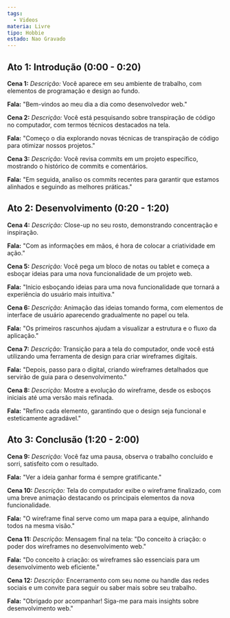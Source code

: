 ```yaml
---
tags:
  - Videos
materia: Livre
tipo: Hobbie
estado: Nao Gravado
---
```

## Ato 1: Introdução (0:00 - 0:20)

**Cena 1:**
*Descrição:* Você aparece em seu ambiente de trabalho, com elementos de programação e design ao fundo.

**Fala:** "Bem-vindos ao meu dia a dia como desenvolvedor web."

**Cena 2:**
*Descrição:* Você está pesquisando sobre transpiração de código no computador, com termos técnicos destacados na tela.

**Fala:** "Começo o dia explorando novas técnicas de transpiração de código para otimizar nossos projetos."

**Cena 3:**
*Descrição:* Você revisa commits em um projeto específico, mostrando o histórico de commits e comentários.

**Fala:** "Em seguida, analiso os commits recentes para garantir que estamos alinhados e seguindo as melhores práticas."

## Ato 2: Desenvolvimento (0:20 - 1:20)

**Cena 4:**
*Descrição:* Close-up no seu rosto, demonstrando concentração e inspiração.

**Fala:** "Com as informações em mãos, é hora de colocar a criatividade em ação."

**Cena 5:**
*Descrição:* Você pega um bloco de notas ou tablet e começa a esboçar ideias para uma nova funcionalidade de um projeto web.

**Fala:** "Inicio esboçando ideias para uma nova funcionalidade que tornará a experiência do usuário mais intuitiva."

**Cena 6:**
*Descrição:* Animação das ideias tomando forma, com elementos de interface de usuário aparecendo gradualmente no papel ou tela.

**Fala:** "Os primeiros rascunhos ajudam a visualizar a estrutura e o fluxo da aplicação."

**Cena 7:**
*Descrição:* Transição para a tela do computador, onde você está utilizando uma ferramenta de design para criar wireframes digitais.

**Fala:** "Depois, passo para o digital, criando wireframes detalhados que servirão de guia para o desenvolvimento."

**Cena 8:**
*Descrição:* Mostre a evolução do wireframe, desde os esboços iniciais até uma versão mais refinada.

**Fala:** "Refino cada elemento, garantindo que o design seja funcional e esteticamente agradável."

## Ato 3: Conclusão (1:20 - 2:00)

**Cena 9:**
*Descrição:* Você faz uma pausa, observa o trabalho concluído e sorri, satisfeito com o resultado.

**Fala:** "Ver a ideia ganhar forma é sempre gratificante."

**Cena 10:**
*Descrição:* Tela do computador exibe o wireframe finalizado, com uma breve animação destacando os principais elementos da nova funcionalidade.

**Fala:** "O wireframe final serve como um mapa para a equipe, alinhando todos na mesma visão."

**Cena 11:**
*Descrição:* Mensagem final na tela: "Do conceito à criação: o poder dos wireframes no desenvolvimento web."

**Fala:** "Do conceito à criação: os wireframes são essenciais para um desenvolvimento web eficiente."

**Cena 12:**
*Descrição:* Encerramento com seu nome ou handle das redes sociais e um convite para seguir ou saber mais sobre seu trabalho.

**Fala:** "Obrigado por acompanhar! Siga-me para mais insights sobre desenvolvimento web."

